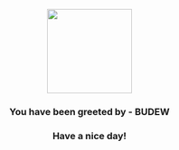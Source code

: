 <p align="center">
            <img src="https://raw.githubusercontent.com/PokeAPI/sprites/master/sprites/pokemon/406.png" width="150" height="150">
          </p>
          <h3 align="center">You have been greeted by - <b>BUDEW</b></h3>
          <h3 align="center">Have a nice day!</h3>
